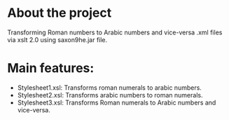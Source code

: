 # About the project

Transforming Roman numbers to Arabic numbers and vice-versa .xml files via xslt 2.0 using saxon9he.jar file. 

# Main features:

- Stylesheet1.xsl: Transforms roman numerals to arabic numbers.
- Stylesheet2.xsl: Transforms arabic numbers to roman numerals.
- Stylesheet3.xsl: Transforms Roman numerals to Arabic numbers and vice-versa.
